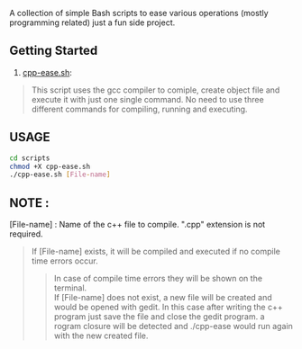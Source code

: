 A collection of simple Bash scripts to ease various operations (mostly programming related)
just a fun side project.

## Getting Started

1. [cpp-ease.sh](scripts/cpp-ease.sh):
> This script uses the gcc compiler to comiple, create object file and execute it with just one single command.
> No need to use three different commands for compiling, running and executing.
## USAGE
```bash
cd scripts
chmod +X cpp-ease.sh
./cpp-ease.sh [File-name]
```
## NOTE :
[File-name] : Name of the c++ file to compile. ".cpp" extension is not required.
>If [File-name] exists, it will be compiled and executed if no compile time errors occur.
>>In case of compile time errors they will be shown on the terminal.<br>
>If [File-name] does not exist, a new file will be created and would be opened with gedit.
>>In this case after writing the c++ program just save the file and close the gedit program.
a rogram closure will be detected and ./cpp-ease would run again with the new created file.
